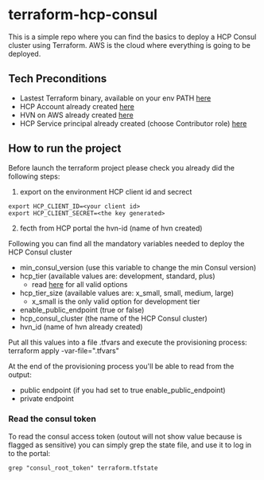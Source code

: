 # terraform-hcp-consul
This is a simple repo where you can find the basics to deploy a HCP Consul cluster using Terraform.
AWS is the cloud where everything is going to be deployed.

## Tech Preconditions
* Lastest Terraform binary, available on your env PATH [here](https://developer.hashicorp.com/terraform/downloads)
* HCP Account already created [here](https://developer.hashicorp.com/hcp/docs/hcp/create-account)
* HVN on AWS already created [here](https://developer.hashicorp.com/hcp/docs/hcp/network/hvn-aws/hvn-aws)
* HCP Service principal already created (choose Contributor role) [here](https://developer.hashicorp.com/hcp/docs/hcp/security/service-principals)

## How to run the project
Before launch the terraform project please check you already did the following steps:
1. export on the environment HCP client id and secrect
```
export HCP_CLIENT_ID=<your client id>
export HCP_CLIENT_SECRET=<the key generated>
```
2. fecth from HCP portal the hvn-id (name of hvn created)

Following you can find all the mandatory variables needed to deploy the HCP Consul cluster
* min_consul_version (use this variable to change the min Consul version)
* hcp_tier (available values are: development, standard, plus)
    * read [here](https://cloud.hashicorp.com/products/consul/pricing) for all valid options
* hcp_tier_size (available values are: x_small, small, medium, large)
    * x_small is the only valid option for development tier
* enable_public_endpoint (true or false)
* hcp_consul_cluster (the name of the HCP Consul cluster)
* hvn_id (name of hvn already created)

Put all this values into a file <name>.tfvars and execute the provisioning process:
terraform apply -var-file="<name>.tfvars"

At the end of the provisioning process you'll be able to read from the output:
* public endpoint (if you had set to true enable_public_endpoint)
* private endpoint

### Read the consul token
To read the consul access token (outout will not show value because is flagged as sensitive) you can simply grep the state file, and use it to log in to the portal:
```
grep "consul_root_token" terraform.tfstate
```

